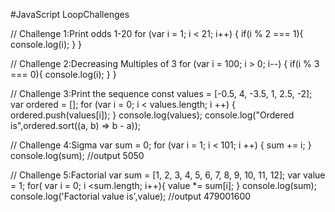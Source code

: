 #JavaScript LoopChallenges

// Challenge 1:Print odds 1-20
for (var i = 1; i < 21; i++) {
    if(i % 2 === 1){
        console.log(i);
    }
}

// Challenge 2:Decreasing Multiples of 3
for (var i = 100; i > 0; i--) {
    if(i % 3 === 0){
        console.log(i);
    }
}


// Challenge 3:Print the sequence
const values = [-0.5, 4, -3.5, 1, 2.5, -2];
var ordered = [];
    for (var i = 0; i < values.length; i ++) {
        ordered.push(values[i]);
    }
    console.log(values);
    console.log("Ordered is",ordered.sort((a, b) => b - a));


// Challenge 4:Sigma
var sum = 0;
    for (var i = 1; i < 101; i ++) {
        sum += i;
    }
    console.log(sum); //output 5050

// Challenge 5:Factorial
var sum = [1, 2, 3, 4, 5, 6, 7, 8, 9, 10, 11, 12];
var value = 1;
for( var i = 0; i <sum.length; i++){
    value *= sum[i];
}
console.log(sum);
console.log('Factorial value is',value); //output 479001600
